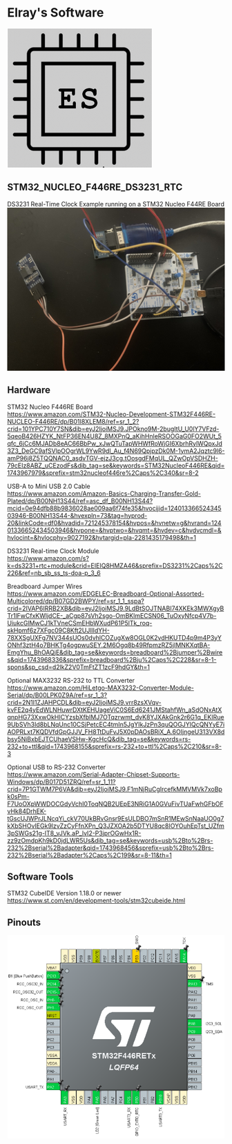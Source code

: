 # Elray's Software
![logo](images/ElraysSoftware-Logo.png)

## STM32_NUCLEO_F446RE_DS3231_RTC
DS3231 Real-Time Clock Example running on a STM32 Nucleo F44RE Board<br />
![board](images/STM32-Nucleo-F446RE-Board.jpg)

## Hardware
STM32 Nucleo F446RE Board<br />
https://www.amazon.com/STM32-Nucleo-Development-STM32F446RE-NUCLEO-F446RE/dp/B01I8XLEM8/ref=sr_1_2?crid=101YPC710Y7SN&dib=eyJ2IjoiMSJ9.JPOkno9M-2bugItU_U0lY7VFzd-5qeoB426HZYK_NtFP36EN4U8Z_8MXPnQ_aKihHnleRSOOGaG0FO2WUt_5qfc_6jCc6MJADb8eAC66BbPw_xJwQTuTapWHWfRoWjGI6XbrhRylWQpxJd3Z3_DeGC9afSVlpOOgrWL9YwR9dl_Au_f4N69QpjpzDk0M-1ymA2Jqztc9l6-amP96j8Z5TQQNAC0_asdvTGV-ejzJ3cg.tOosgdFMqUL_QZwOpVSDHZH-79cEIz8ABZ_uCEzodFs&dib_tag=se&keywords=STM32NucleoF446RE&qid=1743967979&sprefix=stm32nucleof446re%2Caps%2C340&sr=8-2

USB-A to Mini USB 2.0 Cable<br />
https://www.amazon.com/Amazon-Basics-Charging-Transfer-Gold-Plated/dp/B00NH13S44/ref=asc_df_B00NH13S44?mcid=0e94dfb88b9836028ae009aa6f74fe35&hvocijid=12401336652434503946-B00NH13S44-&hvexpln=73&tag=hyprod-20&linkCode=df0&hvadid=721245378154&hvpos=&hvnetw=g&hvrand=12401336652434503946&hvpone=&hvptwo=&hvqmt=&hvdev=c&hvdvcmdl=&hvlocint=&hvlocphy=9027192&hvtargid=pla-2281435179498&th=1

DS3231 Real-time Clock Module<br />
https://www.amazon.com/s?k=ds3231+rtc+module&crid=EIEIQ8HMZA46&sprefix=DS3231%2Caps%2C226&ref=nb_sb_ss_ts-doa-p_3_6

Breadboard Jumper Wires<br />
https://www.amazon.com/EDGELEC-Breadboard-Optional-Assorted-Multicolored/dp/B07GD2BWPY/ref=sr_1_1_sspa?crid=2IVAP6IRRB2XB&dib=eyJ2IjoiMSJ9.9LdBtSOJTNABI74XKEk3MWXgyBTr1lFwCfxKWljdCE-_aCgp87sVh2sgo-OmBKlmECSN06_TuOxyNfcp4V7b-UiukcGlMwCJ1kTVneCSmEHbWXudP61P5lTk_roq-skHpmf6z7XFgc09C8Kft2UJllIdYH-78XXSgUXFg7NV344sUOs0dvhlCOZugXw8OGL0K2vdHKUTD4p9m4P3yYONhf3ztH4o7BHKTg4ogpwuSEY.2M6Ogq8b49RfpmzRZ5jIMNKXqtBA-EmgYhu_BhOAQjE&dib_tag=se&keywords=breadboard%2Bjumper%2Bwires&qid=1743968336&sprefix=breadboard%2Bju%2Caps%2C228&sr=8-1-spons&sp_csd=d2lkZ2V0TmFtZT1zcF9hdGY&th=1

Optional MAX3232 RS-232 to TTL Converter<br />
https://www.amazon.com/HiLetgo-MAX3232-Converter-Module-Serial/dp/B00LPK0Z9A/ref=sr_1_3?crid=2N1I1ZJAHPCDL&dib=eyJ2IjoiMSJ9.vrr8zsXVqv-kvFE2q4yEdWLNHuwrDXtKEHUageViC0S6Ed6241JMStahfWn_aSdONxAtXqnpHG73XxwOkHICYzsbXfblMJ7OTqzrwmt_dvK8YJXAkGnk2r6G1q_EKIRue9UbSVh3Id8bLNqUnc10CSjPetcEC4tmIn5JgYIkJzPn3quQOGJYlQcQNYyE7iAOPRLxt7KQDVfdGpGJJV_FH8TtDuFvJ5X0pDAOsBRiX_A.6OIjngeU313VX8dbsy5NiBxbEJTCUhaeVSHw-KgcHcQ&dib_tag=se&keywords=rs-232+to+ttl&qid=1743968155&sprefix=rs-232+to+ttl%2Caps%2C210&sr=8-3

Optional USB to RS-232 Converter<br />
https://www.amazon.com/Serial-Adapter-Chipset-Supports-Windows/dp/B017D51ZRQ/ref=sr_1_11?crid=7P1GTWM7P6VA&dib=eyJ2IjoiMSJ9.F1mNjRuCgIrcefkMMVMVk7xoBpk0sPm-F7UoOXpWWDOCGdyVchI0ToqNQB2UEpE3NRiG1A0GVuFivTUaFwhGFbOFvHk84DrhEK-tGscUJWPrJLNcqYi_ckV70UkBRvGnsr9EsULDBO7mSnR1MEwSnNaaUO0g7kXbSHOvIEGk9lzvZzCyFfnXPn_Q3JZXOA2b5DTYU8qc8IOYOuhEpTst_UZfm3pSWGs21g-lT8_vJVk.aP_lvI2-P3jprOGwHx1R-zz9zOmdpKh9kD0jdLWR5Us&dib_tag=se&keywords=usb%2Bto%2Brs-232%2Bserial%2Badapter&qid=1743968456&sprefix=usb%2Bto%2Brs-232%2Bserial%2Badapter%2Caps%2C199&sr=8-11&th=1

## Software Tools
STM32 CubeIDE Version 1.18.0 or newer<br />
https://www.st.com/en/development-tools/stm32cubeide.html

## Pinouts
![pinout](images/IOC_Pinouts.png)

